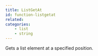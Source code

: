 ```yaml
---
title: ListGetAt
id: function-listgetat
related:
categories:
    - list
    - string
---
```


Gets a list element at a specified position.